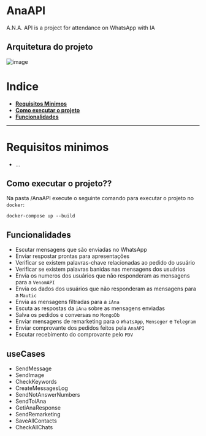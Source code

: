# AnaAPI
 A.N.A. API is a project for attendance on WhatsApp with IA

## Arquitetura do projeto

![image](https://user-images.githubusercontent.com/64012825/213585183-9c1a63e1-9a6f-4ad0-b095-7c28c7812f8c.png)

# Indice
<ul>
    <li><strong><a href="#requisitos_ancora">Requisitos Minimos</a></strong></li>
    <li><strong><a href="#executar">Como executar o projeto</a></strong></li>
    <li><strong><a href="#Funcionalidades">Funcionalidades</a></strong></li>
</ul>

---

<p id="requisitos_ancora"></p>

# Requisitos minimos
- ...


<p id="executar"></p>

## Como executar o projeto??

Na pasta /AnaAPI execute o seguinte comando para executar o projeto no ``docker``:
```
docker-compose up --build
```
<p id="Funcionalidades"></p>

## Funcionalidades
- Escutar mensagens que são enviadas no WhatsApp
- Enviar respostar prontas para apresentações 
- Verificar se existem palavras-chave relacionadas ao pedido do usuário
- Verificar se existem palavras banidas nas mensagens dos usuários
- Envia os numeros dos usuários que não responderam as mensagens para a ``VenomAPI`` 
- Envia os dados dos usuários que não responderam as mensagens para a ``Mautic``
- Envia as mensagens filtradas para a ``iAna``
- Escuta as respostas da ``iAna`` sobre as mensagens enviadas
- Salva os pedidos e conversas no ``MongoDb``
- Enviar mensagens de remarketing para o ``WhatsApp``, ``Menseger`` e ``Telegram``
- Enviar comprovante dos pedidos feitos pela ``AnaAPI``
- Escutar recebimento do comprovante pelo ``PDV``

## useCases
- SendMessage
- SendImage
- CheckKeywords
- CreateMessagesLog
- SendNotAnswerNumbers
- SendToiAna
- GetiAnaResponse
- SendRemarketing
- SaveAllContacts
- CheckAllChats